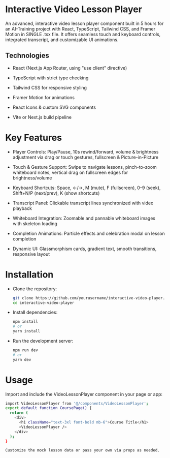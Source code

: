 # Interactive Video Lesson Player

An advanced, interactive video lesson player component built in 5 hours for an AI-Training project with React, TypeScript, Tailwind CSS, and Framer Motion in SINGLE .tsx file. It offers seamless touch and keyboard controls, integrated transcript, and customizable UI animations.

## Technologies

- React (Next.js App Router, using "use client" directive)

- TypeScript with strict type checking

- Tailwind CSS for responsive styling

- Framer Motion for animations

- React Icons & custom SVG components

- Vite or Next.js build pipeline

# Key Features

- Player Controls: Play/Pause, 10s rewind/forward, volume & brightness adjustment via drag or touch gestures, fullscreen & Picture-in-Picture

- Touch & Gesture Support: Swipe to navigate lessons, pinch-to-zoom whiteboard notes, vertical drag on fullscreen edges for brightness/volume

-  Keyboard Shortcuts: Space, ←/→, M (mute), F (fullscreen), 0–9 (seek), Shift+N/P (next/prev), K (show shortcuts)

- Transcript Panel: Clickable transcript lines synchronized with video playback

- Whiteboard Integration: Zoomable and pannable whiteboard images with skeleton loading

- Completion Animations: Particle effects and celebration modal on lesson completion

- Dynamic UI: Glassmorphism cards, gradient text, smooth transitions, responsive layout

# Installation

- Clone the repository:
  ```bash
  git clone https://github.com/yourusername/interactive-video-player.git
  cd interactive-video-player
- Install dependencies:
  ```bash
  npm install
  # or
  yarn install
- Run the development server:
  ```bash
  npm run dev
  # or
  yarn dev

# Usage
Import and include the VideoLessonPlayer component in your page or app:
  ```bash
  import VideoLessonPlayer from '@/components/VideoLessonPlayer';
  export default function CoursePage() {
    return (
      <div>
        <h1 className="text-3xl font-bold mb-6">Course Title</h1>
        <VideoLessonPlayer />
      </div>
    );
  }

Customize the mock lesson data or pass your own via props as needed.
